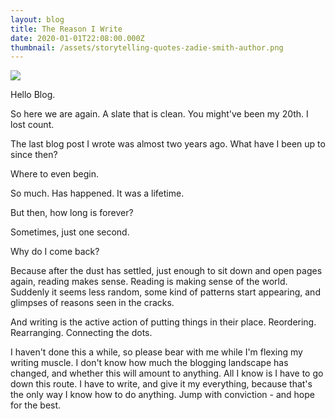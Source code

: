 ```yaml
---
layout: blog
title: The Reason I Write
date: 2020-01-01T22:08:00.000Z
thumbnail: /assets/storytelling-quotes-zadie-smith-author.png
---
```

![](/assets/storytelling-quotes-zadie-smith-author.png)

Hello Blog.

So here we are again. A slate that is clean. You might've been my 20th. I lost count. 

The last blog post I wrote was almost two years ago. What have I been up to since then?

Where to even begin.

So much. Has happened. It was a lifetime.  

But then, how long is forever? 

Sometimes, just one second.

Why do I come back? 

Because after the dust has settled, just enough to sit down and open pages again, reading makes sense. Reading is making sense of the world. Suddenly it seems less random, some kind of patterns start appearing, and glimpses of reasons seen in the cracks. 

And writing is the active action of putting things in their place. Reordering. Rearranging. Connecting the dots. 

I haven't done this a while, so please bear with me while I'm flexing my writing muscle. I don't know how much the blogging landscape has changed, and whether this will amount to anything. All I know is I have to go down this route. I have to write, and give it my everything, because that's the only way I know how to do anything. Jump with conviction - and hope for the best.
